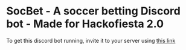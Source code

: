 # SocBet - A soccer betting Discord bot - Made for Hackofiesta 2.0

To get this discord bot running, invite it to your server using [this link](https://discord.com/api/oauth2/authorize?client_id=833001000875982929&permissions=0&scope=bot)
